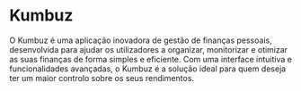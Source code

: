 # Kumbuz
O Kumbuz é uma aplicação inovadora de gestão de finanças pessoais, desenvolvida para ajudar os utilizadores a organizar, monitorizar e otimizar as suas finanças de forma simples e eficiente. Com uma interface intuitiva e funcionalidades avançadas, o Kumbuz é a solução ideal para quem deseja ter um maior controlo sobre os seus rendimentos.
